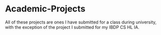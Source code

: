 # Academic-Projects
All of these projects are ones I have submitted for a class during university, with the exception of the project I submitted for my IBDP CS HL IA.
